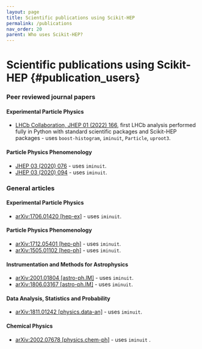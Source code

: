 ```yaml
---
layout: page
title: Scientific publications using Scikit-HEP
permalink: /publications
nav_order: 20
parent: Who uses Scikit-HEP?
---
```



# Scientific publications using Scikit-HEP {#publication_users}

### Peer reviewed journal papers

#### Experimental Particle Physics

- [LHCb Collaboration, JHEP 01 (2022) 166](https://link.springer.com/article/10.1007/JHEP01(2022)166), first LHCb analysis performed fully in Python with standard scientific packages and Scikit-HEP packages - uses `boost-histogram`, `iminuit`, `Particle`, `uproot3`.

#### Particle Physics Phenomenology

- [JHEP 03 (2020) 076](https://doi.org/10.1007/JHEP03(2020)076) - uses `iminuit`.
- [JHEP 03 (2020) 094](https://doi.org/10.1007/JHEP03(2020)094) - uses `iminuit`.

### General articles

#### Experimental Particle Physics

- [arXiv:1706.01420 [hep-ex]](https://arxiv.org/abs/1706.01420) - uses `iminuit`.

#### Particle Physics Phenomenology

- [arXiv:1712.05401 [hep-ph]](https://arxiv.org/abs/1712.05401) - uses `iminuit`.
- [arXiv:1505.01102 [hep-ph]](https://arxiv.org/abs/1505.01102) - uses `iminuit`.

#### Instrumentation and Methods for Astrophysics

- [arXiv:2001.01804 [astro-ph.IM]](https://arxiv.org/abs/2001.01804) - uses `iminuit`.
- [arXiv:1806.03167 [astro-ph.IM]](https://arxiv.org/abs/1806.03167) - uses `iminuit`.

#### Data Analysis, Statistics and Probability
- [arXiv:1811.01242 [physics.data-an]](https://arxiv.org/abs/1811.01242) - uses `iminuit`.

#### Chemical Physics

- [arXiv:2002.07678 [physics.chem-ph]](https://arxiv.org/abs/2002.07678) - uses `iminuit` .
